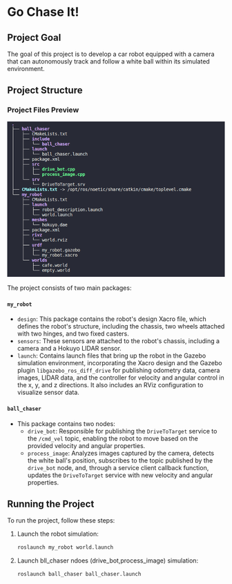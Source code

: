 # Go Chase It!

## Project Goal

The goal of this project is to develop a car robot equipped with a camera that can autonomously track and follow a white ball within its simulated environment.

## Project Structure

### Project Files Preview
![Project Structure](src/project_structure.png)

The project consists of two main packages:

#### `my_robot`
- `design`: This package contains the robot's design Xacro file, which defines the robot's structure, including the chassis, two wheels attached with two hinges, and two fixed casters.
- `sensors`: These sensors are attached to the robot's chassis, including a camera and a Hokuyo LIDAR sensor.
- `launch`: Contains launch files that bring up the robot in the Gazebo simulation environment, incorporating the Xacro design and the Gazebo plugin `libgazebo_ros_diff_drive` for publishing odometry data, camera images, LIDAR data, and the controller for velocity and angular control in the x, y, and z directions. It also includes an RViz configuration to visualize sensor data.

#### `ball_chaser`
- This package contains two nodes:
  - `drive_bot`: Responsible for publishing the `DriveToTarget` service to the `/cmd_vel` topic, enabling the robot to move based on the provided velocity and angular properties.
  - `process_image`: Analyzes images captured by the camera, detects the white ball's position, subscribes to the topic published by the `drive_bot` node, and, through a service client callback function, updates the `DriveToTarget` service with new velocity and angular properties.

## Running the Project

To run the project, follow these steps:

1. Launch the robot simulation:
   ```bash
   roslaunch my_robot world.launch
2. Launch bll_chaser ndoes (drive_bot,process_image) simulation:
   ```bash
   roslaunch ball_chaser ball_chaser.launch
